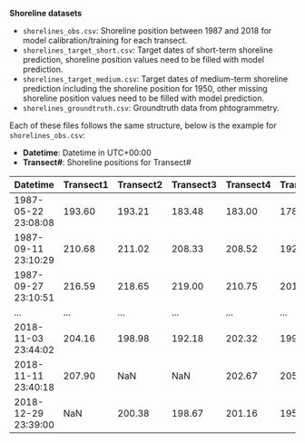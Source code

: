 **Shoreline datasets**
- `shorelines_obs.csv`: Shoreline position between 1987 and 2018 for model calibration/training for each transect. 
- `shorelines_target_short.csv`: Target dates of short-term shoreline prediction, shoreline position values need to be filled with model prediction.
- `shorelines_target_medium.csv`: Target dates of medium-term shoreline prediction including the shoreline position for 1950, other missing shoreline position values need to be filled with model prediction.
- `shorelines_groundtruth.csv`: Groundtruth data from phtogrammetry.

Each of these files follows the same structure, below is the example for `shorelines_obs.csv`:
- **Datetime**: Datetime in UTC+00:00
- **Transect#**: Shoreline positions for Transect#


| Datetime               | Transect1 | Transect2 | Transect3 | Transect4 | Transect5 | Transect6 | Transect7 | Transect8 | Transect9 |
|------------------------|-----------|-----------|-----------|-----------|-----------|-----------|-----------|-----------|-----------|
| 1987-05-22 23:08:08    | 193.60    | 193.21    | 183.48    | 183.00    | 178.35    | 182.78    | 182.42    | 180.65    | 184.61    |
| 1987-09-11 23:10:29    | 210.68    | 211.02    | 208.33    | 208.52    | 192.36    | 188.77    | 183.81    | 175.18    | 176.44    |
| 1987-09-27 23:10:51    | 216.59    | 218.65    | 219.00    | 210.75    | 201.11    | 203.26    | 195.62    | 177.40    | NaN       |
| ...                    | ...       | ...       | ...       | ...       | ...       | ...       | ...       | ...       | ...       |
| 2018-11-03 23:44:02    | 204.16    | 198.98    | 192.18    | 202.32    | 199.19    | 191.61    | 190.45    | 181.91    | 185.17    |
| 2018-11-11 23:40:18    | 207.90    | NaN       | NaN       | 202.67    | 205.67    | 198.78    | 187.91    | 179.17    | 189.71    |
| 2018-12-29 23:39:00    | NaN       | 200.38    | 198.67    | 201.16    | 195.28    | 202.88    | 198.59    | 195.80    | NaN       |

